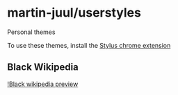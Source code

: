 # martin-juul/userstyles

Personal themes

To use these themes, install the [Stylus chrome extension](https://github.com/openstyles/stylus/)

## Black Wikipedia

[!Black wikipedia preview](https://github.com/martin-juul/userstyles/raw/master/wikipedia.org/black-wikipedia.png)
